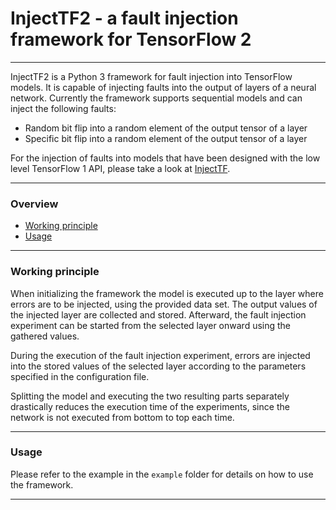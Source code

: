 # InjectTF2 - a fault injection framework for TensorFlow 2
----

InjectTF2 is a Python 3 framework for fault injection into TensorFlow models. It is capable of injecting faults into the output of layers of a neural network. Currently the framework supports sequential models and can inject the following faults:

* Random bit flip into a random element of the output tensor of a layer
* Specific bit flip into a random element of the output tensor of a layer

For the injection of faults into models that have been designed with the low level TensorFlow 1 API, please take a look at [InjectTF](https://github.com/mbsa-tud/InjectTF).

----
### Overview
- [Working principle](#working-principle)
- [Usage](#usage)
----
### Working principle

When initializing the framework the model is executed up to the layer where errors are to be injected, using the provided data set. The output values of the injected layer are collected and stored. Afterward, the fault injection experiment can be started from the selected layer onward using the gathered values.

During the execution of the fault injection experiment, errors are injected into the stored values of the selected layer according to the parameters specified in the configuration file.

Splitting the model and executing the two resulting parts separately drastically reduces the execution time of the experiments, since the network is not executed from bottom to top each time.

----

### Usage

Please refer to the example in the `example` folder for details on how to use the framework.

----
